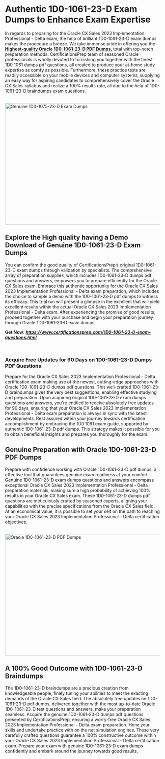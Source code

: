 <h1><strong>Authentic 1D0-1061-23-D Exam Dumps to Enhance Exam Expertise</strong></h1>
<p>In regards to preparing for the Oracle CX Sales 2023 Implementation Professional - Delta exam, the help of brilliant 1D0-1061-23-D exam dumps makes the procedure a breeze. We take immense pride in offering you the <strong><a href="https://www.certificationsprep.com/1D0-1061-23-D-exam-questions.html">Highest-quality Oracle 1D0-1061-23-D PDF Dumps</a>,</strong> total with top-notch preparation methods. CertificationsPrep team of seasoned Oracle professionals is wholly devoted to furnishing you together with the finest 1D0 1061 dumps pdf questions, all created to produce your at-home study expertise as comfy as possible. Furthermore, these practice tests are readily accessible on your mobile devices and computer systems, supplying an easy way for aspiring candidates to comprehensively cover the Oracle CX Sales syllabus and realize a 100% results rate, all due to the help of 1D0-1061-23-D braindumps exam questions.</p>
<p>&nbsp;<img src="https://i.imgur.com/XTkKqDV.png" alt="Genuine 1D0-1075-23-D Exam Dumps" width="700" height="394" /></p>
<h2><strong>Explore the High quality having a Demo Download of Genuine 1D0-1061-23-D Exam Dumps</strong></h2>
<p>You can confirm the good quality of CertificationsPrep&rsquo;s original 1D0-1061-23-D exam dumps through validation by specialists. The comprehensive array of preparation supplies, which includes 1D0-1061-23-D dumps pdf questions and answers, empowers you to prepare efficiently for the Oracle CX Sales exam. Embrace this authentic opportunity for the Oracle CX Sales 2023 Implementation Professional - Delta exam preparation, which includes the choice to sample a demo with the 1D0-1061-23-D pdf dumps to witness its efficacy. This trial run will present a glimpse in the excellent that will yield excellent results within the actual Oracle CX Sales 2023 Implementation Professional - Delta exam. After experiencing the promise of good results, proceed together with your purchase and begin your preparation journey through Oracle 1D0-1061-23-D exam dumps.</p>
<p><strong>Get Now:</strong>&nbsp;<strong><a href="https://www.certificationsprep.com/1D0-1061-23-D-exam-questions.html"><em>https://www.certificationsprep.com/1D0-1061-23-D-exam-questions.html</em></a></strong></p>
<p>&nbsp;</p>
<h3><strong>Acquire Free Updates for 90 Days on 1D0-1061-23-D Dumps PDF Questions</strong></h3>
<p>Prepare for the Oracle CX Sales 2023 Implementation Professional - Delta certification exam making use of the newest, cutting-edge approaches with Oracle 1D0-1061-23-D dumps pdf questions. This well-crafted 1D0-1061-23-D braindumps gives the very best suggestions, enabling effective studying and preparation. Upon acquiring original 1D0-1061-23-D exam dumps questions and answers, you're entitled to receive absolutely free updates for 90 days, ensuring that your Oracle CX Sales 2023 Implementation Professional - Delta exam preparation is always in sync with the latest developments. Rest assured within your journey towards certification accomplishment by embracing the 1D0 1061 exam guide, supported by authentic 1D0-1061-23-D pdf dumps. This strategy makes it possible for you to obtain beneficial insights and prepares you thoroughly for the exam.</p>
<h2><strong>Genuine Preparation with Oracle 1D0-1061-23-D PDF Dumps</strong></h2>
<p>Prepare with confidence working with Oracle 1D0-1061-23-D pdf dumps, a effective tool that guarantees genuine exam readiness at your comfort. Genuine 1D0-1061-23-D exam dumps questions and answers encompass exceptional Oracle CX Sales 2023 Implementation Professional - Delta preparation materials, making sure a high probability of achieving 100% results in your Oracle CX Sales exam. These 1D0-1061-23-D dumps pdf questions are meticulously crafted by seasoned experts, aligning your capabilities with the precise specifications from the Oracle CX Sales field. At an economical value, it is possible to set your self on the path to reaching your Oracle CX Sales 2023 Implementation Professional - Delta certification objectives.&nbsp;</p>
<p>&nbsp;<a href="https://www.certificationsprep.com/1D0-1061-23-D-exam-questions.html"><img src="https://i.imgur.com/DQYUJ45.png" alt="Oracle 1D0-1061-23-D PDF Dumps" width="700" height="394" /></a></p>
<h2><strong>A 100% Good Outcome with 1D0-1061-23-D Braindumps</strong></h2>
<p>The 1D0-1061-23-D braindumps are a precious creation from knowledgeable people, finely tuning your abilities to meet the exacting demands of the Oracle CX Sales field. The absolutely free updates on 1D0-1061-23-D pdf dumps, delivered together with the most up-to-date Oracle 1D0-1061-23-D test questions and answers, make your preparation seamless. Acquire the genuine 1D0-1061-23-D dumps pdf questions presented by CertificationsPrep, ensuring a worry-free Oracle CX Sales 2023 Implementation Professional - Delta exam preparation. Hone your skills and undertake practice with on the net simulation engines. These very carefully crafted questions guarantee a 100% constructive outcome within your Oracle CX Sales 2023 Implementation Professional - Delta certification exam. Prepare your exam with genuine 1D0-1061-23-D exam dumps confidently and embark around the journey towards good results.</p>
